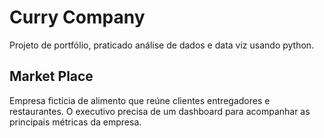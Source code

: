 # Curry Company

Projeto de portfólio, praticado análise de dados e data viz usando python.

## Market Place

Empresa fictícia de alimento que reúne clientes entregadores e restaurantes. 
O executivo precisa de um dashboard para acompanhar as principais métricas da empresa.


